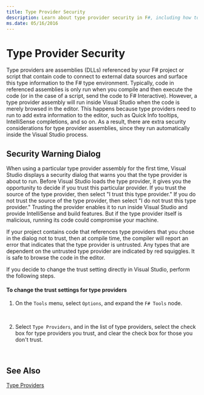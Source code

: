 ```yaml
---
title: Type Provider Security
description: Learn about type provider security in F#, including how to change the trust settings for a type provider.
ms.date: 05/16/2016
---
```

# Type Provider Security

Type providers are assemblies (DLLs) referenced by your F# project or script that contain code to connect to external data sources and surface this type information to the F# type environment. Typically, code in referenced assemblies is only run when you compile and then execute the code (or in the case of a script, send the code to F# Interactive). However, a type provider assembly will run inside Visual Studio when the code is merely browsed in the editor. This happens because type providers need to run to add extra information to the editor, such as Quick Info tooltips, IntelliSense completions, and so on. As a result, there are extra security considerations for type provider assemblies, since they run automatically inside the Visual Studio process.


## Security Warning Dialog
When using a particular type provider assembly for the first time, Visual Studio displays a security dialog that warns you that the type provider is about to run. Before Visual Studio loads the type provider, it gives you the opportunity to decide if you trust this particular provider. If you trust the source of the type provider, then select "I trust this type provider." If you do not trust the source of the type provider, then select "I do not trust this type provider." Trusting the provider enables it to run inside Visual Studio and provide IntelliSense and build features. But if the type provider itself is malicious, running its code could compromise your machine.

If your project contains code that references type providers that you chose in the dialog not to trust, then at compile time, the compiler will report an error that indicates that the type provider is untrusted. Any types that are dependent on the untrusted type provider are indicated by red squiggles. It is safe to browse the code in the editor.

If you decide to change the trust setting directly in Visual Studio, perform the following steps.


#### To change the trust settings for type providers

1. On the `Tools` menu, select `Options`, and expand the `F# Tools` node.
<br />

2. Select `Type Providers`, and in the list of type providers, select the check box for type providers you trust, and clear the check box for those you don't trust.
<br />


## See Also
[Type Providers](index.md)
